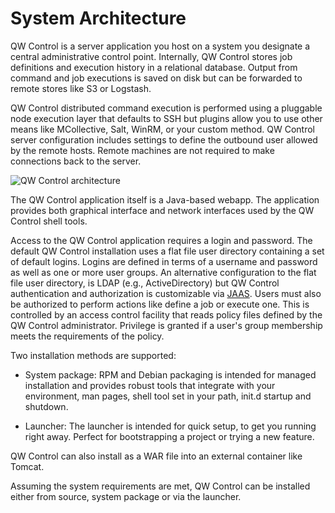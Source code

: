 # System Architecture

QW Control is a server application you host on a system you designate
a central administrative control point. Internally, QW Control stores job
definitions and execution history in a relational database. Output
from command and job executions is saved on disk but can be forwarded
to remote stores like S3 or Logstash.

QW Control distributed command execution is performed using a pluggable
node execution layer that defaults to SSH but plugins allow you
to use other means like MCollective, Salt, WinRM, or your custom method.
QW Control server configuration includes settings to define the outbound
user allowed by the remote hosts. Remote machines
are not required to make connections back to the server.

![QW Control architecture](~@assets/img/fig0001.png)

The QW Control application itself is a Java-based webapp. The application provides both
graphical interface and network interfaces used by the QW Control shell
tools.

Access to the QW Control application requires a login and
password. The default QW Control installation uses a flat file user
directory containing a set of default logins. Logins are defined in
terms of a username and password as well as one or more user
groups. An alternative configuration to the flat file user directory,
is LDAP (e.g., ActiveDirectory) but QW Control authentication and authorization
is customizable via [JAAS](https://en.wikipedia.org/wiki/Java_Authentication_and_Authorization_Service).
Users must also be authorized to perform actions like define a job
or execute one. This is controlled by an access control facility that reads
policy files defined by the QW Control administrator. Privilege is
granted if a user's group membership meets the requirements of the policy.

Two installation methods are supported:

- System package: RPM and Debian packaging is intended for managed installation and provides
  robust tools that integrate with your environment, man pages, shell
  tool set in your path, init.d startup and shutdown.

- Launcher: The launcher is intended for quick setup, to get you
  running right away. Perfect for bootstrapping a project or trying
  a new feature.

QW Control can also install as a WAR file into an external container like Tomcat.

Assuming the system requirements are met, QW Control can be installed
either from source, system package or via the launcher.
